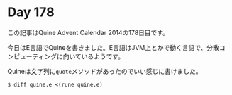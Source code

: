 # Day 178

この記事はQuine Advent Calendar 2014の178日目です。

今日はE言語でQuineを書きました。E言語はJVM上とかで動く言語で、分散コンピューティングに向いているようです。

Quineは文字列に`quote`メソッドがあったのでいい感じに書けました。

```console
$ diff quine.e <(rune quine.e)
```

